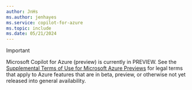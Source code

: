 ```yaml
---
author: JnHs
ms.author: jenhayes
ms.service: copilot-for-azure
ms.topic: include
ms.date: 05/21/2024
---
```


> [!IMPORTANT]
>
> Microsoft Copilot for Azure (preview) is currently in PREVIEW.
> See the [Supplemental Terms of Use for Microsoft Azure Previews](https://azure.microsoft.com/support/legal/preview-supplemental-terms/) for legal terms that apply to Azure features that are in beta, preview, or otherwise not yet released into general availability.
